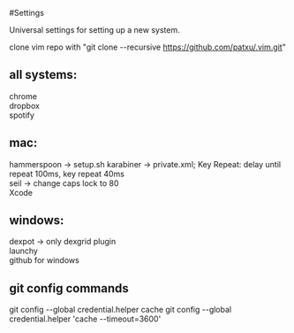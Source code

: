 #Settings

Universal settings for setting up a new system.

clone vim repo with "git clone --recursive https://github.com/patxu/.vim.git"

## all systems:
chrome  
dropbox  
spotify  

## mac:
hammerspoon -> setup.sh
karabiner -> private.xml; Key Repeat: delay until repeat 100ms, key repeat 40ms  
seil -> change caps lock to 80  
Xcode  

## windows: 
dexpot -> only dexgrid plugin   
launchy  
github for windows  

## git config commands
git config --global credential.helper cache
git config --global credential.helper 'cache --timeout=3600'
